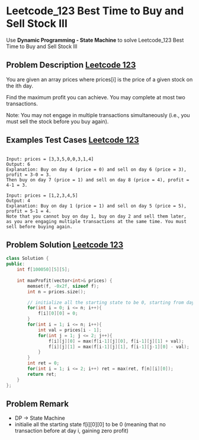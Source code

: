 # Leetcode_123 Best Time to Buy and Sell Stock III


Use **Dynamic Programming - State Machine** to solve Leetcode_123 Best Time to Buy and Sell Stock III
<!--more-->

## Problem Description [Leetcode 123](https://leetcode.com/problems/best-time-to-buy-and-sell-stock-iii/)


<p>

You are given an array prices where prices[i] is the price of a given stock on the ith day.

Find the maximum profit you can achieve. You may complete at most two transactions.

Note: You may not engage in multiple transactions simultaneously (i.e., you must sell the stock before you buy again).

</p>

## Examples Test Cases [Leetcode 123](https://leetcode.com/problems/best-time-to-buy-and-sell-stock-iii/)

```

Input: prices = [3,3,5,0,0,3,1,4]
Output: 6
Explanation: Buy on day 4 (price = 0) and sell on day 6 (price = 3), profit = 3-0 = 3.
Then buy on day 7 (price = 1) and sell on day 8 (price = 4), profit = 4-1 = 3.

```

```
Input: prices = [1,2,3,4,5]
Output: 4
Explanation: Buy on day 1 (price = 1) and sell on day 5 (price = 5), profit = 5-1 = 4.
Note that you cannot buy on day 1, buy on day 2 and sell them later, as you are engaging multiple transactions at the same time. You must sell before buying again.
```



## Problem Solution [Leetcode 123](https://leetcode.com/problems/best-time-to-buy-and-sell-stock-iii/)

```cpp
class Solution {
public:
    int f[100050][5][5];
    
    int maxProfit(vector<int>& prices) {
        memset(f, -0x2f, sizeof f);
        int n = prices.size();

        // initialize all the starting state to be 0, starting from day i, and do no transaction before
        for(int i = 0; i <= n; i++){
            f[i][0][0] = 0;
        }
        for(int i = 1; i <= n; i++){
            int val = prices[i - 1];
            for(int j = 1; j <= 2; j++){
                f[i][j][0] = max(f[i-1][j][0], f[i-1][j][1] + val);
                f[i][j][1] = max(f[i-1][j][1], f[i-1][j-1][0] - val);
            }
        }
        int ret = 0;
        for(int i = 1; i <= 2; i++) ret = max(ret, f[n][i][0]);
        return ret;
    }
};
```
## Problem Remark 
- DP -> State Machine
- initialie all the starting state f[i][0][0] to be 0 (meaning that no transaction before at day i, gaining zero profit)



